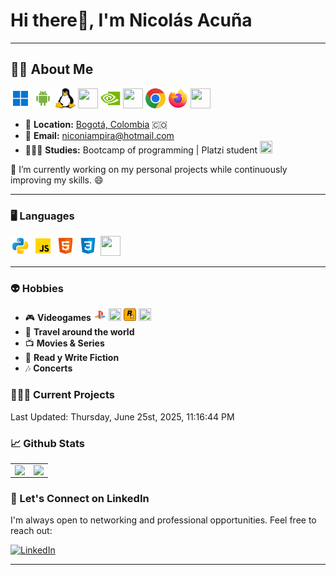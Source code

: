 # **Hi there👋, I'm Nicolás Acuña**

---

## **🧑‍💻 About Me**

<img height="32" width="32" src="./assets/icons8-ventanas-11.svg" />   <img height="32" width="32" src="./assets/icons8-android-os.svg" />  <img width="32" height="32" src="./assets/tux.svg" alt="linux--v1"/>    <img height="32" width="32" src="https://cdn.jsdelivr.net/npm/simple-icons@v15/icons/amd.svg" />   <img height="32" width="32" src="./assets/icons8-nvidia.svg" />   <img height="32" width="32" src="https://cdn.jsdelivr.net/npm/simple-icons@v15/icons/githubcopilot.svg" />   <img height="32" width="32" src="./assets/Google_Chrome_icon.svg" />   <img height="32" width="32" src="./assets/Firefox_logo.svg" />   <img width="32" height="32" src="https://img.icons8.com/external-tal-revivo-color-tal-revivo/48/external-react-a-javascript-library-for-building-user-interfaces-logo-color-tal-revivo.png" /> 

- 📍 **Location:** <a href="https://www.google.com/maps/search/bogot%C3%A1/@4.6486259,-74.2478946,11z" target="_blank">Bogotá, Colombia</a> 🇨🇴
- 📧 **Email:** [niconiampira@hotmail.com](mailto:niconiampira@hotmail.com)
- 👨🏼‍🎓 **Studies:** Bootcamp of programming | Platzi student  <img height="20" width="20" src="https://cdn.jsdelivr.net/npm/simple-icons@v15/icons/platzi.svg" /> 

🔭 I’m currently working on my personal projects while continuously improving my skills. 😄

---

### 🖥️ **Languages**

<img height="32" width="32" src="./assets/icons8-python-96.svg" />  <img height="32" width="32" src="./assets/icons8-javascript-96.svg" />  <img height="32" width="32" src="./assets/icons8-html-96.svg" />  <img height="32" width="32" src="./assets/icons8-css3-96.svg" />  <img height="32" width="32" src="https://cdn.jsdelivr.net/npm/simple-icons@v15/icons/markdown.svg" />


---

### 👽 **Hobbies**

- 🎮 **Videogames** <img height="20" width="20" src="./assets/icons8-play-station.svg" />  <img height="20" width="20" src="https://cdn.jsdelivr.net/npm/simple-icons@v15/icons/steam.svg" />   <img height="20" width="20" src="./assets/rockstar-games.svg" />    <img height="20" width="20" src="https://cdn.jsdelivr.net/npm/simple-icons@v15/icons/playstationportable.svg" />
- 🧳 **Travel around the world**
- 📺 **Movies & Series**
- 📖 **Read y Write Fiction**
- 🎶 **Concerts**
  
### 👷🏻‍♂️ **Current Projects**

<!--RECENT_ACTIVITY:start-->
<!--RECENT_ACTIVITY:end-->
<!--RECENT_ACTIVITY:last_update-->
Last Updated: Thursday, June 25st, 2025, 11:16:44 PM
<!--RECENT_ACTIVITY:last_update_end-->

### 📈 **Github Stats**

<table><tr><td valign="top" width="50%">

<img src="https://github-readme-stats.vercel.app/api?username=NikosophosCode&show_icons=true&count_private=true&hide_border=true" align="left" style="width: 97%" />

</td><td valign="top" width="50%">

<img src="https://github-readme-stats.vercel.app/api/top-langs/?username=NikosophosCode&hide_border=true&layout=compact" align="left" style="width: 97%" />

</td></tr></table>  

### 📇 Let's Connect on LinkedIn

I'm always open to networking and professional opportunities. Feel free to reach out:

[![LinkedIn](https://img.shields.io/badge/LinkedIn-0077B5?style=for-the-badge&logo=linkedin&logoColor=white)](https://www.linkedin.com/in/nicolas-adrian-acuña-niampira-1a09aa360/)

---

